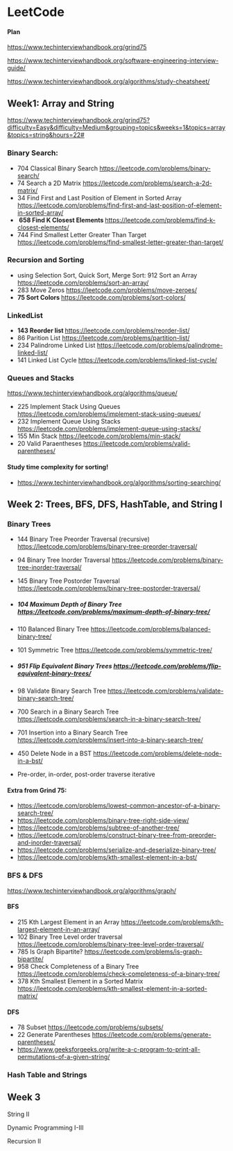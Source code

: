# LeetCode

#### Plan 

https://www.techinterviewhandbook.org/grind75

https://www.techinterviewhandbook.org/software-engineering-interview-guide/

https://www.techinterviewhandbook.org/algorithms/study-cheatsheet/

##  Week1: Array and String

https://www.techinterviewhandbook.org/grind75?difficulty=Easy&difficulty=Medium&grouping=topics&weeks=1&topics=array&topics=string&hours=22#

### Binary Search:

- 704 Classical Binary Search https://leetcode.com/problems/binary-search/
- 74 Search a 2D Matrix https://leetcode.com/problems/search-a-2d-matrix/
- 34 Find First and Last Position of Element in Sorted Array https://leetcode.com/problems/find-first-and-last-position-of-element-in-sorted-array/
-  <b> 658 Find K Closest Elements </b> https://leetcode.com/problems/find-k-closest-elements/
- 744 Find Smallest Letter Greater Than Target https://leetcode.com/problems/find-smallest-letter-greater-than-target/

### Recursion and Sorting

- using Selection Sort, Quick Sort, Merge Sort: 912 Sort an Array https://leetcode.com/problems/sort-an-array/
- 283 Move Zeros https://leetcode.com/problems/move-zeroes/
- <b>75 Sort Colors </b> https://leetcode.com/problems/sort-colors/

### LinkedList

- <b>143 Reorder list  </b>https://leetcode.com/problems/reorder-list/
- 86 Parition List https://leetcode.com/problems/partition-list/
- 234  Palindrome Linked List https://leetcode.com/problems/palindrome-linked-list/
- 141 Linked List Cycle https://leetcode.com/problems/linked-list-cycle/

### Queues and Stacks

https://www.techinterviewhandbook.org/algorithms/queue/

- 225 Implement Stack Using Queues https://leetcode.com/problems/implement-stack-using-queues/
- 232 Implement Queue Using Stacks https://leetcode.com/problems/implement-queue-using-stacks/
- 155 Min Stack https://leetcode.com/problems/min-stack/
- 20 Valid Paraentheses https://leetcode.com/problems/valid-parentheses/

#### Study time complexity for sorting! 

- https://www.techinterviewhandbook.org/algorithms/sorting-searching/

## Week 2: Trees, BFS, DFS, HashTable, and String I

### Binary Trees

- 144 Binary Tree Preorder Traversal (recursive) https://leetcode.com/problems/binary-tree-preorder-traversal/

- 94 Binary Tree Inorder Traversal https://leetcode.com/problems/binary-tree-inorder-traversal/

- 145 Binary Tree Postorder Traversal https://leetcode.com/problems/binary-tree-postorder-traversal/

- ##### 104 Maximum Depth of Binary Tree https://leetcode.com/problems/maximum-depth-of-binary-tree/

- 110 Balanced Binary Tree https://leetcode.com/problems/balanced-binary-tree/

- 101 Symmetric Tree https://leetcode.com/problems/symmetric-tree/

- ##### 951 Flip Equivalent Binary Trees https://leetcode.com/problems/flip-equivalent-binary-trees/

- 98 Validate Binary Search Tree https://leetcode.com/problems/validate-binary-search-tree/

- 700 Search in a Binary Search Tree https://leetcode.com/problems/search-in-a-binary-search-tree/

- 701 Insertion into a Binary Search Tree https://leetcode.com/problems/insert-into-a-binary-search-tree/

- 450 Delete Node in a BST https://leetcode.com/problems/delete-node-in-a-bst/

- Pre-order, in-order, post-order traverse iterative 

#### Extra from Grind 75:

- https://leetcode.com/problems/lowest-common-ancestor-of-a-binary-search-tree/
- https://leetcode.com/problems/binary-tree-right-side-view/
- https://leetcode.com/problems/subtree-of-another-tree/
- https://leetcode.com/problems/construct-binary-tree-from-preorder-and-inorder-traversal/
- https://leetcode.com/problems/serialize-and-deserialize-binary-tree/
- https://leetcode.com/problems/kth-smallest-element-in-a-bst/

### BFS & DFS

https://www.techinterviewhandbook.org/algorithms/graph/

#### BFS

- 215 Kth Largest Element in an Array https://leetcode.com/problems/kth-largest-element-in-an-array/
- 102 Binary Tree Level order traversal https://leetcode.com/problems/binary-tree-level-order-traversal/
- 785 Is Graph Bipartite? https://leetcode.com/problems/is-graph-bipartite/
- 958 Check Completeness of a Binary Tree https://leetcode.com/problems/check-completeness-of-a-binary-tree/
- 378 Kth Smallest Element in a Sorted Matrix https://leetcode.com/problems/kth-smallest-element-in-a-sorted-matrix/

#### DFS

- 78 Subset https://leetcode.com/problems/subsets/
- 22 Generate Parentheses https://leetcode.com/problems/generate-parentheses/
- https://www.geeksforgeeks.org/write-a-c-program-to-print-all-permutations-of-a-given-string/

### Hash Table and Strings

## Week 3

String II 

Dynamic Programming I-III

Recursion II  

 
